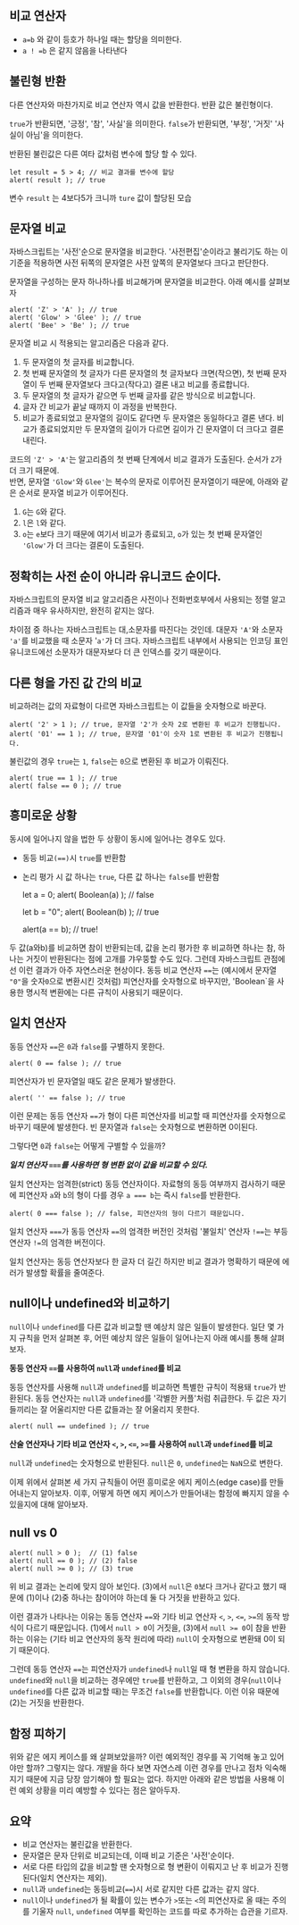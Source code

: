 ## 비교 연산자
- `a=b` 와 같이 등호가 하나일 때는 할당을 의미한다.
- `a ! =b` 은 같지 않음을 나타낸다

## 불린형 반환
다른 연산자와 마찬가지로 비교 연산자 역시 값을 반환한다. 반환 값은 불린형이다.

`true`가 반환되면, '긍정', '참', '사실'을 의미한다.
`false`가 반환되면, '부정', '거짓' '사실이 아님'을 의미한다.

반환된 불린값은 다른 여타 값처럼 변수에 할당 할 수 있다.

    let result = 5 > 4; // 비교 결과를 변수에 할당
    alert( result ); // true
변수 `result` 는 4보다5가 크니까  `ture` 값이 할당된 모습

## 문자열 비교
자바스크립트는 '사전'순으로 문자열을 비교한다. '사전편집'순이라고 불리기도 하는 이 기준을 적용하면 사전 뒤쪽의 문자열은 사전 앞쪽의 문자열보다 크다고 판단한다.

문자열을 구성하는 문자 하나하나를 비교해가며 문자열을 비교한다. 아래 예시를 살펴보자

    alert( 'Z' > 'A' ); // true
    alert( 'Glow' > 'Glee' ); // true
    alert( 'Bee' > 'Be' ); // true

문자열 비교 시 적용되는 알고리즘은 다음과 같다.

1. 두 문자열의 첫 글자를 비교합니다.
2. 첫 번째 문자열의 첫 글자가 다른 문자열의 첫 글자보다 크면(작으면), 첫 번째 문자열이 두 번째 문자열보다 크다고(작다고) 결론 내고 비교를 종료합니다.
3. 두 문자열의 첫 글자가 같으면 두 번째 글자를 같은 방식으로 비교합니다.
4. 글자 간 비교가 끝날 때까지 이 과정을 반복한다.
5. 비교가 종료되었고 문자열의 길이도 같다면 두 문자열은 동일하다고 결론 낸다. 비교가 종료되었지만 두 문자열의 길이가 다르면 길이가 긴 문자열이 더 크다고 결론 내린다.

코드의 `'Z' > 'A'`는 알고리즘의 첫 번째 단계에서 비교 결과가 도출된다. 순서가 `Z`가 더 크기 때문에.    
반면, 문자열 `'Glow'`와 `Glee'`는 복수의 문자로 이루어진 문자열이기 때문에, 아래와 같은 순서로 문자열 비교가 이루어진다.

1. `G`는 `G`와 같다.
2. `l`은 `l`와 같다.
3. `o`는 `e`보다 크기 때문에 여기서 비교가 종료되고, `o`가 있는 첫 번째 문자열인 `'Glow'`가 더 크다는 결론이 도출된다.

## 정확히는 사전 순이 아니라 유니코드 순이다.
자바스크립트의 문자열 비교 알고리즘은 사전이나 전화번호부에서 사용되는 정렬 알고리즘과 매우 유사하지만, 완전히 같지는 않다.

차이점 중 하나는 자바스크립트는 대,소문자를 따진다는 것인데. 대문자 `'A'`와 소문자 `'a'`를 비교했을 때 소문자 '`a'`가 더 크다. 자바스크립트 내부에서 사용되는 인코딩 표인 유니코드에선 소문자가 대문자보다 더 큰 인덱스를 갖기 때문이다.

## 다른 형을 가진 값 간의 비교
비교하려는 값의 자료형이 다르면 자바스크립트는 이 값들을 숫자형으로 바꾼다.

    alert( '2' > 1 ); // true, 문자열 '2'가 숫자 2로 변환된 후 비교가 진행됩니다.
    alert( '01' == 1 ); // true, 문자열 '01'이 숫자 1로 변환된 후 비교가 진행됩니다.
불린값의 경우 `true`는 `1`, `false`는 `0`으로 변환된 후 비교가 이뤄진다.

    alert( true == 1 ); // true
    alert( false == 0 ); // true

## 흥미로운 상황
동시에 일어나지 않을 법한 두 상황이 동시에 일어나는 경우도 있다.
- 동등 비교`(==)`시 `true`를 반환함
- 논리 평가 시 값 하나는 `true`, 다른 값 하나는 `false`를 반환함

    let a = 0;
    alert( Boolean(a) ); // false

    let b = "0";
    alert( Boolean(b) ); // true

    alert(a == b); // true!

두 값(a와b)를 비교하면 참이 반환되는데, 값을 논리 평가한 후 비교하면 하나는 참, 하나는 거짓이 반환된다는 점에 고개를 갸우뚱할 수도 있다. 그런데 자바스크립트 관점에선 이런 결과가 아주 자연스러운 현상이다. 동등 비교 연산자 `==`는 (예시에서 문자열 `"0"`을 숫자`0`으로 변환시킨 것처럼) 피연산자를 숫자형으로 바꾸지만, 'Boolean`을 사용한 명시적 변환에는 다른 규칙이 사용되기 때문이다.

## 일치 연산자
동등 연산자 `==`은 `0`과 `false`를 구별하지 못한다.

    alert( 0 == false ); // true
피연산자가 빈 문자열일 때도 같은 문제가 발생한다.

    alert( '' == false ); // true
이런 문제는 동등 연산자 `==`가 형이 다른 피연산자를 비교할 때 피연산자를 숫자형으로 바꾸기 때문에 발생한다. 빈 문자열과 `false`는 숫자형으로 변환하면 0이된다.

그렇다면 `0`과 `false`는 어떻게 구별할 수 있을까?

***일치 연산자 `===`를 사용하면 형 변환 없이 값을 비교할 수 있다.***

일치 연산자는 엄격한(strict) 동등 연산자이다. 자료형의 동등 여부까지 검사하기 때문에 피연산자 `a`와 `b`의 형이 다를 경우 `a === b`는 즉시 `false`를 반환한다.

    alert( 0 === false ); // false, 피연산자의 형이 다르기 때문입니다.
일치 연산자 `===`가 동등 연산자 `==`의 엄격한 버전인 것처럼 '불일치' 연산자 `!==`는 부등 연산자 `!=`의 엄격한 버전이다.

일치 연산자는 동등 연산자보다 한 글자 더 길긴 하지만 비교 결과가 명확하기 때문에 에러가 발생할 확률을 줄여준다.

## null이나 undefined와 비교하기
`null`이나 `undefined`를 다른 값과 비교할 땐 예상치 않은 일들이 발생한다. 일단 몇 가지 규칙을 먼저 살펴본 후, 어떤 예상치 않은 일들이 일어나는지 아래 예시를 통해 살펴보자.

**동등 연산자 `==`를 사용하여 `null`과 `undefined`를 비교**

동등 연산자를 사용해 `null`과 `undefined`를 비교하면 특별한 규칙이 적용돼 `true`가 반환된다. 동등 연산자는 `null`과 `undefined`를 '각별한 커플'처럼 취급한다. 두 값은 자기들끼리는 잘 어울리지만 다른 값들과는 잘 어울리지 못한다.

    alert( null == undefined ); // true

**산술 연산자나 기타 비교 연산자 `<`, `>`, `<=`, `>=`를 사용하여 `null`과 `undefined`를 비교**

`null`과 `undefined`는 숫자형으로 반환된다. `null`은 `0`, `undefined`는 `NaN`으로 변한다.

이제 위에서 살펴본 세 가지 규칙들이 어떤 흥미로운 에지 케이스(edge case)를 만들어내는지 알아보자. 이후, 어떻게 하면 에지 케이스가 만들어내는 함정에 빠지지 않을 수 있을지에 대해 알아보자.

## null vs 0

    alert( null > 0 );  // (1) false
    alert( null == 0 ); // (2) false
    alert( null >= 0 ); // (3) true

위 비교 결과는 논리에 맞지 않아 보인다. (3)에서 `null`은 `0`보다 크거나 같다고 했기 때문에 (1)이나 (2)중 하나는 참이어야 하는데 둘 다 거짓을 반환하고 있다.

이런 결과가 나타나는 이유는 동등 연산자 `==`와 기타 비교 연산자 `<`, `>`, `<=`, `>=`의 동작 방식이 다르기 때문입니다. (1)에서 `null > 0`이 거짓을, (3)에서 `null >= 0`이 참을 반환하는 이유는 (기타 비교 연산자의 동작 원리에 따라) `null`이 숫자형으로 변환돼 0이 되기 때문이다.

그런데 동등 연산자 `==`는 피연산자가 `undefined`나 `null`일 때 형 변환을 하지 않습니다. `undefined`와 `null`을 비교하는 경우에만 `true`를 반환하고, 그 이외의 경우(`null`이나 `undefined`를 다른 값과 비교할 때)는 무조건 `false`를 반환합니다. 이런 이유 때문에 (2)는 거짓을 반환한다.

## 함정 피하기
위와 같은 에지 케이스를 왜 살펴보았을까? 이런 예외적인 경우를 꼭 기억해 놓고 있어야만 할까? 그렇지는 않다. 개발을 하다 보면 자연스레 이런 경우를 만나고 점차 익숙해지기 때문에 지금 당장 암기해야 할 필요는 없다. 하지만 아래와 같은 방법을 사용해 이런 예외 상황을 미리 예방할 수 있다는 점은 알아두자.

## 요약 
- 비교 연산자는 불린값을 반환한다.
- 문자열은 문자 단위로 비교되는데, 이때 비교 기준은 '사전'순이다.
- 서로 다른 타입의 값을 비교할 땐 숫자형으로 형 변환이 이뤄지고 난 후 비교가 진행된다(일치 연산자는 제외).
- `null`과 `undefined`는 동등비교(`==`)시 서로 같지만 다른 값과는 같지 않다.
- `null`이나 `undefined`가 될 확률이 있는 변수가 `>`또는 `<`의 피연산자로 올 때는 주의를 기울자 `null`, `undefined` 여부를 확인하는 코드를 따로 추가하는 습관을 기르자.